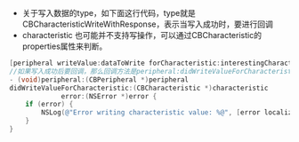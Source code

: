 - 关于写入数据的type，如下面这行代码，type就是CBCharacteristicWriteWithResponse，表示当写入成功时，要进行回调
- characteristic 也可能并不支持写操作，可以通过CBCharacteristic的properties属性来判断。

```objectivec
[peripheral writeValue:dataToWrite forCharacteristic:interestingCharacteristic type:CBCharacteristicWriteWithResponse];
//如果写入成功后要回调，那么回调方法是peripheral:didWriteValueForCharacteristic:error:。如果写入失败，那么会包含到 error 参数返回。
- (void)peripheral:(CBPeripheral *)peripheral
didWriteValueForCharacteristic:(CBCharacteristic *)characteristic
             error:(NSError *)error {
    if (error) {
        NSLog(@"Error writing characteristic value: %@", [error localizedDescription]);
    }
}
```